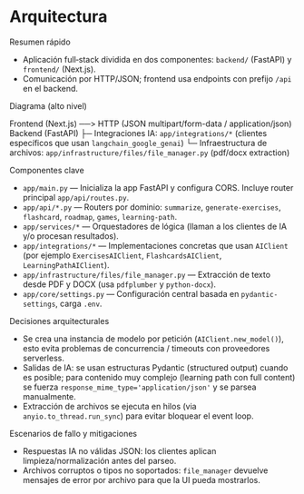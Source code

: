 # Arquitectura

Resumen rápido
- Aplicación full‑stack dividida en dos componentes: `backend/` (FastAPI) y `frontend/` (Next.js).
- Comunicación por HTTP/JSON; frontend usa endpoints con prefijo `/api` en el backend.

Diagrama (alto nivel)

Frontend (Next.js)
  ──> HTTP (JSON multipart/form-data / application/json)
Backend (FastAPI)
  ├─ Integraciones IA: `app/integrations/*` (clientes específicos que usan `langchain_google_genai`)
  └─ Infraestructura de archivos: `app/infrastructure/files/file_manager.py` (pdf/docx extraction)

Componentes clave

- `app/main.py` — Inicializa la app FastAPI y configura CORS. Incluye router principal `app/api/routes.py`.
- `app/api/*.py` — Routers por dominio: `summarize`, `generate-exercises`, `flashcard`, `roadmap`, `games`, `learning-path`.
- `app/services/*` — Orquestadores de lógica (llaman a los clientes de IA y/o procesan resultados).
- `app/integrations/*` — Implementaciones concretas que usan `AIClient` (por ejemplo `ExercisesAIClient`, `FlashcardsAIClient`, `LearningPathAIClient`).
- `app/infrastructure/files/file_manager.py` — Extracción de texto desde PDF y DOCX (usa `pdfplumber` y `python-docx`).
- `app/core/settings.py` — Configuración central basada en `pydantic-settings`, carga `.env`.

Decisiones arquitecturales

- Se crea una instancia de modelo por petición (`AIClient.new_model()`), esto evita problemas de concurrencia / timeouts con proveedores serverless.
- Salidas de IA: se usan estructuras Pydantic (structured output) cuando es posible; para contenido muy complejo (learning path con full content) se fuerza `response_mime_type='application/json'` y se parsea manualmente.
- Extracción de archivos se ejecuta en hilos (via `anyio.to_thread.run_sync`) para evitar bloquear el event loop.

Escenarios de fallo y mitigaciones

- Respuestas IA no válidas JSON: los clientes aplican limpieza/normalización antes del parseo.
- Archivos corruptos o tipos no soportados: `file_manager` devuelve mensajes de error por archivo para que la UI pueda mostrarlos.
